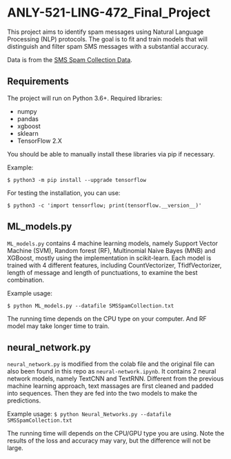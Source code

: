 # ANLY-521-LING-472_Final_Project

This project aims to identify spam messages using Natural Language Processing (NLP) protocols. The goal is to fit and train models that will distinguish and filter spam SMS messages with a substantial accuracy.

Data is from the [SMS Spam Collection Data](http://www.dt.fee.unicamp.br/~tiago/smsspamcollection/).

## Requirements
The project will run on Python 3.6+. Required libraries:

* numpy
* pandas
* xgboost
* sklearn
* TensorFlow 2.X

You should be able to manually install these libraries via pip if necessary.

Example:

`$ python3 -m pip install --upgrade tensorflow`

For testing the installation, you can use:

`$ python3 -c 'import tensorflow; print(tensorflow.__version__)'`

## ML_models.py

`ML_models.py` contains 4 machine learning models, namely Support Vector Machine (SVM), Random forest (RF), Multinomial Naive Bayes (MNB) and XGBoost, mostly using the implementation in scikit-learn. Each model is trained with 4 different features, including CountVectorizer, TfidfVectorizer, length of message and length of punctuations, to examine the best combination. 

Example usage:

`$ python ML_models.py --datafile SMSSpamCollection.txt`

The running time depends on the CPU type on your computer. And RF model may take longer time to train.

## neural_network.py

`neural_network.py` is modified from the colab file and the original file can also been found in this repo as `neural-network.ipynb`. It contains 2 neural network models, namely TextCNN and TextRNN. Different from the previous machine learning approach, text massages are first cleaned and padded into sequences. Then they are fed into the two models to make the predictions.

Example usage:
`$ python Neural_Networks.py --datafile SMSSpamCollection.txt`

The running time will depends on the CPU/GPU type you are using. Note the results of the loss and accuracy may vary, but the difference will not be large.